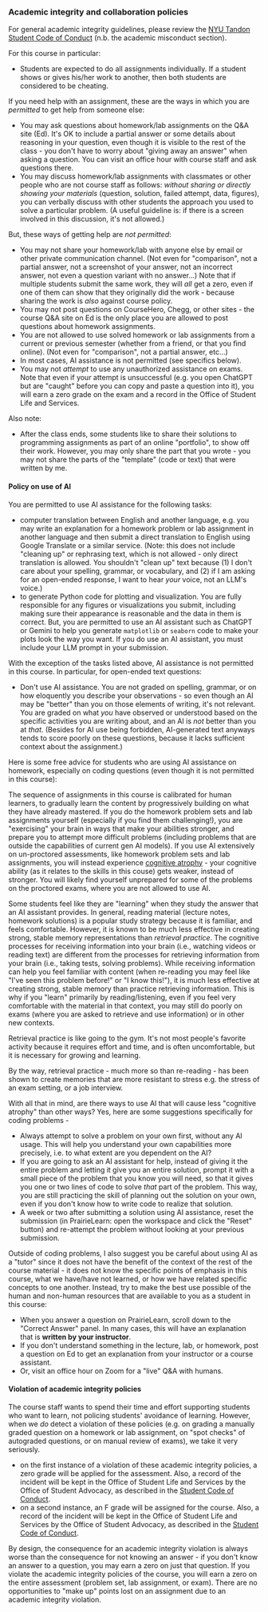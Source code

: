 
### Academic integrity and collaboration policies

For general academic integrity guidelines, please review the [NYU Tandon Student Code of Conduct](https://engineering.nyu.edu/life-tandon/student-life/student-advocacy/student-code-conduct) (n.b. the academic misconduct section). 

For this course in particular:

* Students are expected to do all assignments individually. If a student shows or gives his/her work to another, then both students are considered to be cheating.

If you need help with an assignment, these are the ways in which you are *permitted* to get help from someone else:

* You may ask questions about homework/lab assignments on the Q&A site (Ed). It's OK to include a partial answer or some details about reasoning in your question, even though it is visible to the rest of the class - you don't have to worry about "giving away an answer" when asking a question. You can visit an office hour with course staff and ask questions there.
* You may discuss homework/lab assignments with classmates or other people who are not course staff as follows: *without sharing or directly showing your materials* (question, solution, failed attempt, data, figures), you can verbally discuss with other students the approach you used to solve a particular problem. (A useful guideline is: if there is a screen involved in this discussion, it's not allowed.)

But, these ways of getting help are *not permitted*:

* You may not share your homework/lab with anyone else by email or other private communication channel. (Not even for "comparison", not a partial answer, not a screenshot of your answer, not an incorrect answer, not even a question variant with no answer...) Note that if multiple students submit the same work, they will *all* get a zero, even if one of them can show that they originally did the work - because sharing the work is *also* against course policy.
* You may not post questions on CourseHero, Chegg, or other sites - the course Q&A site on Ed is the only place you are allowed to post questions about homework assignments. 
* You are not allowed to use solved homework or lab assignments from a current or previous semester (whether from a friend, or that you find online).  (Not even for "comparison", not a partial answer, etc...)
* In most cases, AI assistance is not permitted (see specifics below).
* You may not *attempt* to use any unauthorized assistance on exams. Note that even if your attempt is unsuccessful (e.g. you open ChatGPT but are "caught" before you can copy and paste a question into it), you will earn a zero grade on the exam and a record in the Office of Student Life and Services. 

Also note: 

* After the class ends, some students like to share their solutions to programming assignments as part of an online "portfolio", to show off their work. However, you may only share the part that you wrote - you may not share the parts of the "template" (code or text) that were written by me.

#### Policy on use of AI

You are permitted to use AI assistance for the following tasks:

* computer translation between English and another language, e.g. you may write an explanation for a homework problem or lab assignment in another language and then submit a direct translation to English using Google Translate or a similar service. (Note: this does not include "cleaning up" or rephrasing text, which is not allowed - only direct translation is allowed. You shouldn't "clean up" text because (1) I don't care about your spelling, grammar, or vocabulary, and (2) if I am asking for an open-ended response, I want to hear *your* voice, not an LLM's voice.)
* to generate Python code for plotting and visualization. You are fully responsible for any figures or visualizations you submit, including making sure their appearance is reasonable and the data in them is correct. But, you are permitted to use an AI assistant such as ChatGPT or Gemini to help you generate `matplotlib` or `seaborn` code to make your plots look the way you want. If you do use an AI assistant, you must include your LLM prompt in your submission.

With the exception of the tasks listed above, AI assistance is not permitted in this course. In particular, for open-ended text questions:

* Don't use AI assistance. You are not graded on spelling, grammar, or on how eloquently you describe your observations - so even though an AI may be "better" than you on those elements of writing, it's not relevant. You are graded on what *you* have observed or understood based on the specific activities you are writing about, and an AI is *not* better than you at *that*. (Besides for AI use being forbidden, AI-generated text anyways tends to score poorly on these questions, because it lacks sufficient context about the assignment.)


Here is some free advice for students who are using AI assistance on homework, especially on coding questions (even though it is not permitted in this course):

The sequence of assignments in this course is calibrated for human learners, to gradually learn the content by progressively building on what they have already mastered. If you do the homework problem sets and lab assignments yourself (especially if you find them challenging!), you are "exercising" your brain in ways that make your abilities stronger, and prepare you to attempt more difficult problems (including problems that are outside the capabilities of current gen AI models). If you use AI extensively on un-proctored assessments, like homework problem sets and lab assignments, you will instead experience [cognitive atrophy](https://spencerauthor.com/cognitive-atrophy/) - your cognitive ability (as it relates to the skills in this couse) gets weaker, instead of stronger. You will likely find yourself unprepared for some of the problems on the proctored exams, where you are not allowed to use AI. 

Some students feel like they are "learning" when they study the answer that an AI assistant provides. In general, reading material (lecture notes, homework solutions) is a popular study strategy because it is familiar, and feels comfortable. However, it is known to be much less effective in creating strong, stable memory representations than *retrieval practice*.  The cognitive processes for receiving information into your brain (i.e., watching videos or reading text) are different from the processes for retrieving information from your brain (i.e., taking tests, solving problems). While receiving information can help you feel familiar with content (when re-reading you may feel like "I've seen this problem before!" or "I know this!"), it is much less effective at creating strong, stable memory than practice retrieving information. This is why if you "learn" primarily by reading/listening, even if you feel very comfortable with the material in that context, you may still do poorly on exams (where you are asked to retrieve and use information) or in other new contexts.

Retrieval practice is like going to the gym. It's not most people's favorite activity because it requires effort and time, and is often uncomfortable, but it is necessary for growing and learning.

By the way, retrieval practice - much more so than re-reading - has been shown to create memories that are more resistant to stress e.g. the stress of an exam setting, or a job interview.

With all that in mind, are there ways to use AI that will cause less "cognitive atrophy" than other ways? Yes, here are some suggestions specifically for coding problems - 

* Always attempt to solve a problem on your own first, without any AI usage. This will help you understand your own capabilities more precisely, i.e. to what extent are you dependent on the AI?
* If you are going to ask an AI assistant for help, instead of giving it the entire problem and letting it give you an entire solution, prompt it with a small piece of the problem that you know you will need, so that it gives you one or two lines of code to solve *that* part of the problem. This way, you are still practicing the skill of planning out the solution on your own, even if you don't know how to write code to realize that solution.
* A week or two after submitting a solution using AI assistance, reset the submission (in PrairieLearn: open the workspace and click the "Reset" button) and re-attempt the problem without looking at your previous submission.

Outside of coding problems, I also suggest you be careful about using AI as a "tutor" since it does not have the benefit of the context of the rest of the course material - it does not know the specific points of emphasis in this course, what we have/have not learned, or how we have related specific concepts to one another. Instead, try to make the best use possible of the human and non-human resources that are available to you as a student in this course: 

* When you answer a question on PrairieLearn, scroll down to the "Correct Answer" panel. In many cases, this will have an explanation that is **written by your instructor**.
* If you don't understand something in the lecture, lab, or homework, post a question on Ed to get an explanation from your instructor or a course assistant.
* Or, visit an office hour on Zoom for a "live" Q&A with humans.


#### Violation of academic integrity policies

The course staff wants to spend their time and effort supporting students who want to learn, not policing students' avoidance of learning. However, when we *do* detect a violation of these policies (e.g. on grading a manually graded question on a homework or lab assignment, on "spot checks" of autograded questions, or on manual review of exams), we take it very seriously.

* on the first instance of a violation of these academic integrity policies, a zero grade will be applied for the assessment. Also, a record of the incident will be kept in the Office of Student Life and Services by the Office of Student Advocacy, as described in the [Student Code of Conduct](https://engineering.nyu.edu/life-tandon/student-life/student-advocacy/student-code-conduct).
* on a second instance, an F grade will be assigned for the course. Also, a record of the incident will be kept in the Office of Student Life and Services by the Office of Student Advocacy, as described in the [Student Code of Conduct](https://engineering.nyu.edu/life-tandon/student-life/student-advocacy/student-code-conduct).

By design, the consequence for an academic integrity violation is always worse than the consequence for not knowing an answer - if you don't know an answer to a question, you may earn a zero on just that question. If you violate the academic integrity policies of the course, you will earn a zero on the entire assessment (problem set, lab assignment, or exam). There are no opportunities to "make up" points lost on an assignment due to an academic integrity violation.

